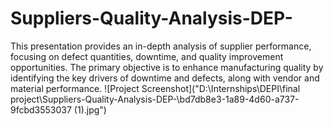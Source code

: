 # Suppliers-Quality-Analysis-DEP-
This presentation provides an in-depth analysis of supplier performance, focusing on defect quantities, downtime, and quality improvement opportunities. The primary objective is to enhance manufacturing quality by identifying the key drivers of downtime and defects, along with vendor and material performance.
![Project Screenshot]("D:\Internships\DEPI\final project\Suppliers-Quality-Analysis-DEP-\bd7db8e3-1a89-4d60-a737-9fcbd3553037 (1).jpg")

